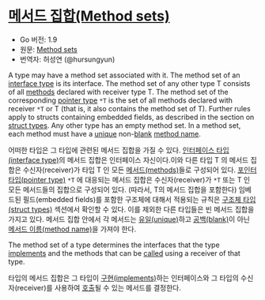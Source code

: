 # [메서드 집합(Method sets)](#method-sets)

* Go 버전: 1.9
* 원문: [Method sets](https://golang.org/ref/spec#Method_sets)
* 번역자: 허성연 (@hursungyun)

A type may have a method set associated with it. The method set of an [interface type](/Types/interface_types.html) is its interface. The method set of any other type T consists of all [methods](/Declarations%20and%20scope/method_declarations.html) declared with receiver type T. The method set of the corresponding [pointer type](/Types/pointer_types.html) `*T` is the set of all methods declared with receiver `*T` or T (that is, it also contains the method set of T). Further rules apply to structs containing embedded fields, as described in the section on [struct types](/Types/struct_types.html). Any other type has an empty method set. In a method set, each method must have a [unique](/Declarations%20and%20scope/uniqueness_of_identifiers.html) non-[blank](/Declarations%20and%20scope/blank_identifier.html) [method name](/Types/interface_types.html#MethodName).

어떠한 타입은 그 타입에 관련된 메서드 집합을 가질 수 있다. [인터페이스 타입(interface type)](/Types/interface_types.html)의 메서드 집합은 인터페이스 자신이다.이와 다른 타입 T 의 메서드 집합은 수신자(receiver)가 타입 T 인 모든 [메서드(methods)](/Declarations%20and%20scope/method_declarations.html)들로 구성되어 있다. [포인터 타입(pointer type)](/Types/pointer_types.html) `*T` 에 대응되는 메서드 집합은 수신자(receiver)가 `*T` 또는 T 인 모든 메서드들의 집합으로 구성되어 있다. (따라서, T의 메서드 집합을 포함한다) 임베드된 필드(embedded fields)를 포함한 구조체에 대해서 적용되는 규칙은 [구조체 타입(struct types)](/Types/struct_types.html) 섹션에서 확인할 수 있다. 이를 제외한 다른 타입들은 빈 메서드 집합을 가지고 있다. 메서드 집합 안에서 각 메서드는 [유일(unique)](/Declarations%20and%20scope/uniqueness_of_identifiers.html)하고 [공백(blank)](/Declarations%20and%20scope/blank_identifier.html)이 아닌 [메서드 이름(method name)](/Types/interface_types.html#MethodName)을 가져야 한다.

The method set of a type determines the interfaces that the type [implements](/Types/interface_types.html) and the methods that can be [called](/Expressions/calls.html) using a receiver of that type.

타입의 메서드 집합은 그 타입이 [구현(implements)](/Types/interface_types.html)하는 인터페이스와 그 타입의 수신자(receiver)를 사용하여 [호출](/Expressions/calls.html)될 수 있는 메서드를 결정한다.
